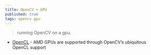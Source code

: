 ```yaml
---
title: OpenCV + GPU
published: true
tags: opencv gpu
---
```

> running OpenCV on a gpu.

- [OpenCL](https://opencv.org/opencl/) - AMD GPUs are supported through OpenCV’s ubiquitous OpenCL support
